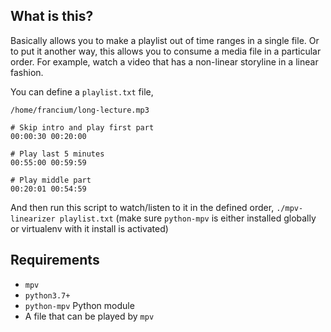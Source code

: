 ## What is this?
Basically allows you to make a playlist out of time ranges in a single file. Or
to put it another way, this allows you to consume a media file in a particular
order. For example, watch a video that has a non-linear storyline in a linear
fashion.

You can define a `playlist.txt` file,
```
/home/francium/long-lecture.mp3

# Skip intro and play first part
00:00:30 00:20:00

# Play last 5 minutes
00:55:00 00:59:59

# Play middle part
00:20:01 00:54:59
```

And then run this script to watch/listen to it in the defined order,
`./mpv-linearizer playlist.txt` (make sure `python-mpv` is either installed
globally or virtualenv with it install is activated)


## Requirements
- `mpv`
- `python3.7+`
- `python-mpv` Python module
- A file that can be played by `mpv`
